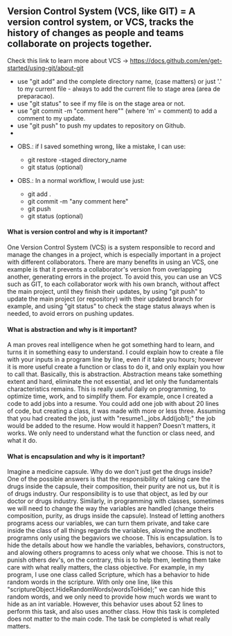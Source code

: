 ## Version Control System (VCS, like GIT) = A version control system, or VCS, tracks the history of changes as people and teams collaborate on projects together.
Check this link to learn more about VCS -> https://docs.github.com/en/get-started/using-git/about-git

* use "git add" and the complete directory name, (case matters) or just '.' to my current file - always to add the current file to stage area (area de preparacao).
* use "git status" to see if my file is on the stage area or not.
* use "git commit -m "comment here"" (where 'm' = comment) to add a comment to my update.
* use "git push" to push my updates to repository on Github.
*   

- OBS.: if I saved something wrong, like a mistake, I can use:
    - git restore -staged directory_name
    - git status (optional)

- OBS.: In a normal workflow, I would use just:
    - git add .
    - git commit -m "any comment here"
    - git push
    - git status (optional)


#### What is version control and why is it important?
One Version Control System (VCS) is a system responsible to record and manage the changes in a project, which is especially important in a project with different collaborators. 
There are many benefits in using an VCS, one example is that it prevents a collaborator's version from overlapping another, generating errors in the project.
To avoid this, you can use an VCS such as GIT, to each collaborator work with his own branch, without affect the main project, until they finish their updates, by using "git push" to update the main project (or repository) with their updated branch for example, and using "git status" to check the stage status always when is needed, to avoid errors on pushing updates.

#### What is abstraction and why is it important?
A man proves real intelligence when he got something hard to learn, and turns it in something easy to understand.
I could explain how to create a file with your inputs in a program line by line, even if it take you hours; however it is more  useful create a function or class to do it, and only explain you how to call that.
Basically, this is abstraction. Abstraction means take something extent and hard, eliminate the not essential, and let only the fundamentals characteristics remains.
This is really useful daily on programming, to optimize time, work, and to simplify them.
For example, once I created a code to add jobs into a resume. You could add one job with about 20 lines of code, but creating a class, it was made with more or less three. Assuming that you had created the job, just with "resume1._jobs.Add(job1);" the job would be added to the resume.
How would it happen? Doesn't matters, it works. We only need to understand what the function or class need, and what it do.

#### What is encapsulation and why is it important?
Imagine a medicine capsule. Why do we don't just get the drugs inside? One of the possible answers is that the responsibility of taking care the drugs inside the capsule, their composition, their purity are not us, but it is of drugs industry. Our responsibility is to use that object, as led by our doctor or drugs industry.
Similarly, in programming with classes, sometimes we will need to change the way the variables are handled (change theirs composition, purity, as drugs inside the capsule). Instead of letting anothers programs acess our variables, we can turn them private, and take care inside the class of all things regards the variables, alowing the anothers programns only using the begaviors we choose.
This is encapsulation. Is to hide the details about how we handle the variables, behaviors, constructors, and alowing others programns to acess only what we choose. This is not to punish others dev's, on the contrary, this is to help them, leeting them take care with what really matters, the class objective.
For example, in my program, I use one class called Scripture, which has a behavior to hide random words in the scripture. With only one line, like this "scriptureObject.HideRandomWords(wordsToHide);" we can hide this random words, and we only need to provide how much words we want to hide as an int variable. However, this behavior uses about 52 lines to perform this task, and also uses another class. How this task is completed does not matter to the main code. The task be completed is what really matters.